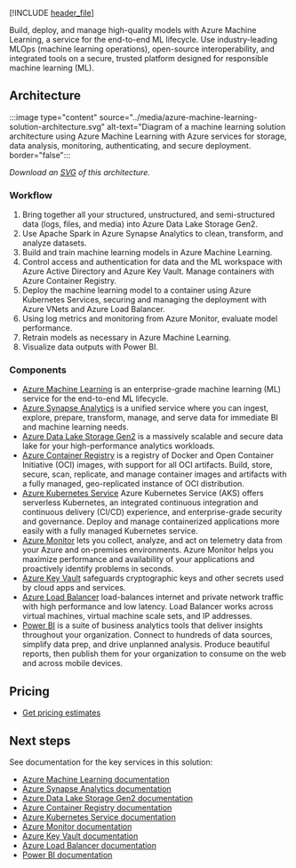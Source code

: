 [!INCLUDE [header_file](../../../includes/sol-idea-header.md)]

Build, deploy, and manage high-quality models with Azure Machine Learning, a service for the end-to-end ML lifecycle. Use industry-leading MLOps (machine learning operations), open-source interoperability, and integrated tools on a secure, trusted platform designed for responsible machine learning (ML).

## Architecture

:::image type="content" source="../media/azure-machine-learning-solution-architecture.svg" alt-text="Diagram of a machine learning solution architecture using Azure Machine Learning with Azure services for storage, data analysis, monitoring, authenticating, and secure deployment.  border="false":::

*Download an [SVG](../media/advanced-analytics-on-big-data.svg) of this architecture.*

### Workflow

1. Bring together all your structured, unstructured, and semi-structured data (logs, files, and media) into Azure Data Lake Storage Gen2.
1. Use Apache Spark in Azure Synapse Analytics to clean, transform, and analyze datasets.
1. Build and train machine learning models in Azure Machine Learning.  
1. Control access and authentication for data and the ML workspace with Azure Active Directory and Azure Key Vault. Manage containers with Azure Container Registry.
1. Deploy the machine learning model to a container using Azure Kubernetes Services, securing and managing the deployment with Azure VNets and Azure Load Balancer. 
1. Using log metrics and monitoring from Azure Monitor, evaluate model performance.
1. Retrain models as necessary in Azure Machine Learning.
1. Visualize data outputs with Power BI.

### Components

* [Azure Machine Learning](https://azure.microsoft.com/services/machine-learning) is an enterprise-grade machine learning (ML) service for the end-to-end ML lifecycle.
* [Azure Synapse Analytics](https://azure.microsoft.com/services/synapse-analytics/) is a unified service where you can ingest, explore, prepare, transform, manage, and serve data for immediate BI and machine learning needs.
* [Azure Data Lake Storage Gen2](https://azure.microsoft.com/services/storage/data-lake-storage/) is a massively scalable and secure data lake for your high-performance analytics workloads.
* [Azure Container Registry](https://azure.microsoft.com/services/container-registry/) is a registry of Docker and Open Container Initiative (OCI) images, with support for all OCI artifacts. Build, store, secure, scan, replicate, and manage container images and artifacts with a fully managed, geo-replicated instance of OCI distribution.
* [Azure Kubernetes Service](https://azure.microsoft.com/services/kubernetes-service/) Azure Kubernetes Service (AKS) offers serverless Kubernetes, an integrated continuous integration and continuous delivery (CI/CD) experience, and enterprise-grade security and governance. Deploy and manage containerized applications more easily with a fully managed Kubernetes service.
* [Azure Monitor](https://azure.microsoft.com/services/monitor/) lets you collect, analyze, and act on telemetry data from your Azure and on-premises environments. Azure Monitor helps you maximize performance and availability of your applications and proactively identify problems in seconds.
* [Azure Key Vault](https://azure.microsoft.com/services/key-vault/) safeguards cryptographic keys and other secrets used by cloud apps and services.
* [Azure Load Balancer](https://azure.microsoft.com/services/load-balancer/) load-balances internet and private network traffic with high performance and low latency. Load Balancer works across virtual machines, virtual machine scale sets, and IP addresses.
* [Power BI](https://powerbi.microsoft.com) is a suite of business analytics tools that deliver insights throughout your organization. Connect to hundreds of data sources, simplify data prep, and drive unplanned analysis. Produce beautiful reports, then publish them for your organization to consume on the web and across mobile devices.


## Pricing

* [Get pricing estimates](https://azure.microsoft.com/pricing/details/machine-learning/)

## Next steps
See documentation for the key services in this solution:

* [Azure Machine Learning documentation](/azure/machine-learning/)
* [Azure Synapse Analytics documentation](/azure/sql-data-warehouse)
* [Azure Data Lake Storage Gen2 documentation](/azure/storage/blobs/data-lake-storage-introduction)
* [Azure Container Registry documentation](/azure/container-registry/)
* [Azure Kubernetes Service documentation](/azure/aks/)
* [Azure Monitor documentation](/azure/azure-monitor/)
* [Azure Key Vault documentation](/azure/key-vault/general/basic-concepts)
* [Azure Load Balancer documentation](/azure/load-balancer/)
* [Power BI documentation](/power-bi)